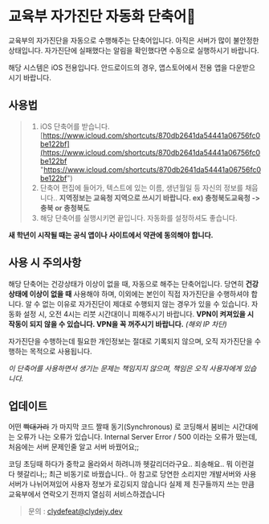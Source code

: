 # 교육부 자가진단 자동화 단축어:punch:
교육부의 자가진단을 자동으로 수행해주는 단축어입니다.
아직은 서버가 많이 불안정한 상태입니다. 자가진단에 실패했다는 알림을 확인했다면 수동으로 실행하시기 바랍니다.

해당 시스템은 iOS 전용입니다.
안드로이드의 경우, 앱스토어에서 전용 앱을 다운받으시기 바랍니다. 

## 사용법
>1. iOS 단축어를 받습니다. [https://www.icloud.com/shortcuts/870db2641da54441a06756fc0be122bf](https://www.icloud.com/shortcuts/870db2641da54441a06756fc0be122bf "https://www.icloud.com/shortcuts/870db2641da54441a06756fc0be122bf")
>2. 단축어 편집에 들어가, 텍스트에 있는 이름, 생년월일 등 자신의 정보를 채웁니다.. **지역정보는 교육청 지역으로 쓰시기 바랍니다. ex) 충청북도교육청 -> 충북 or 충청북도**
>3. 해당 단축어를 실행시키면 끝입니다. 자동화를 설정하셔도 좋습니다.

**새 학년이 시작될 때는 공식 앱이나 사이트에서 약관에 동의해야 합니다.**

## 사용 시 주의사항
해당 단축어는 건강상태가 이상이 없을 때, 자동으로 해주는 단축어입니다.
당연히 **건강상태에 이상이 없을 때** 사용해야 하며, 이외에는 본인이 직접 자가진단을 수행하셔야 합니다.
알 수 없는 이유로 자가진단이 제대로 수행되지 않는 경우가 있을 수 있습니다.
자동화 설정 시, 오전 4시는 리붓 시간대이니 피해주시기 바랍니다.
**VPN이 켜져있을 시 작동이 되지 않을 수 있습니다. VPN을 꼭 꺼주시기 바랍니다.** *(해외 IP 차단)*

자가진단을 수행하는데 필요한 개인정보는 절대로 기록되지 않으며, 오직 자가진단을 수행하는 목적으로 사용됩니다.

*이 단축어를 사용하면서 생기는 문제는 책임지지 않으며, 책임은 오직 사용자에게 있습니다.*

## 업데이트
어떤 ~~빡대가리~~ 가 마지막 코드 짤때 동기(Synchronous) 로 코딩해서 붐비는 시간대에는 오류가 나는 오류가 있습니다.
Internal Server Error / 500 이라는 오류가 떴는데, 처음에는 서버 문제인줄 알고 서버 바꿨어요;;

코딩 초딩때 하다가 중학교 올라와서 하려니까 헷갈리더라구요.. 죄송해요.. 뭐 이런걸 다 헷갈리나;;
최근 비동기로 바꿨습니다..
아 참고로 당연한 소리지만 개발서버와 사용서버가 나뉘어져있어 사용자 정보가 로깅되지 않습니다
실제 제 친구들까지 쓰는 만큼 교육부에서 연락오기 전까지 열심히 서비스하겠습니다

>문의 : clydefeat@clydejy.dev
